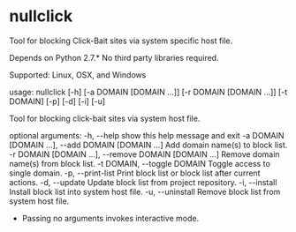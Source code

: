 nullclick
=========

Tool for blocking Click-Bait sites via system specific host file.

Depends on Python 2.7.*
No third party libraries required.

Supported: Linux, OSX, and Windows


usage: nullclick [-h] [-a DOMAIN [DOMAIN ...]] [-r DOMAIN [DOMAIN ...]]
                 [-t DOMAIN] [-p] [-d] [-i] [-u]

Tool for blocking click-bait sites via system host file.

optional arguments:
  -h, --help            show this help message and exit
  -a DOMAIN [DOMAIN ...], --add DOMAIN [DOMAIN ...]
                        Add domain name(s) to block list.
  -r DOMAIN [DOMAIN ...], --remove DOMAIN [DOMAIN ...]
                        Remove domain name(s) from block list.
  -t DOMAIN, --toggle DOMAIN
                        Toggle access to single domain.
  -p, --print-list      Print block list or block list after current actions.
  -d, --update          Update block list from project repository.
  -i, --install         Install block list into system host file.
  -u, --uninstall       Remove block list from system host file.

* Passing no arguments invokes interactive mode.
